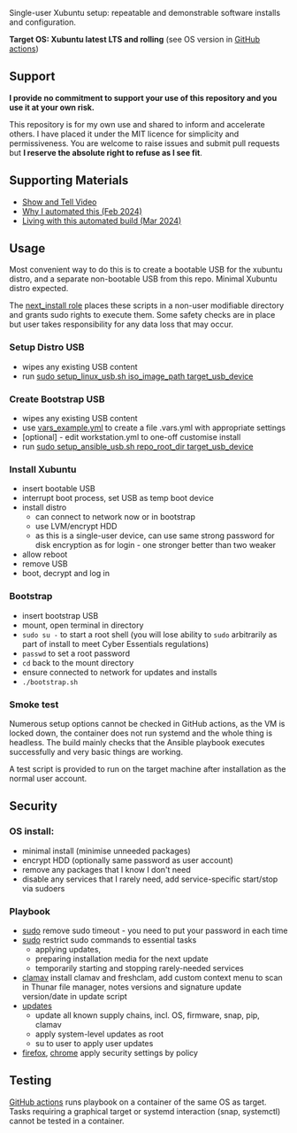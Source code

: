 Single-user Xubuntu setup: repeatable and demonstrable software installs and configuration.

**Target OS: Xubuntu latest LTS and rolling** (see OS version in [GitHub actions](.github/workflows/test_install.yml))

## Support

**I provide no commitment to support your use of this repository and you use it at your own risk.**

This repository is for my own use and shared to inform and accelerate others.
I have placed it under the MIT licence for simplicity and permissiveness.
You are welcome to raise issues and submit pull requests but **I reserve the absolute right to refuse as I see fit**.

## Supporting Materials

- [Show and Tell Video](https://www.youtube.com/watch?v=CyuGg4F850g)
- [Why I automated this (Feb 2024)](https://tempered.works/posts/2024-02-27-automated-laptop-build-intro/)
- [Living with this automated build (Mar 2024)](https://tempered.works/posts/2024-02-27-automated-laptop-build-intro/)

## Usage

Most convenient way to do this is to create a bootable USB for the xubuntu distro, and a separate non-bootable USB from this repo. Minimal Xubuntu distro expected.

The [next_install role](./roles/next_install) places these scripts in a non-user modifiable directory and grants sudo rights to execute them. Some safety checks are in place but user takes responsibility for any data loss that may occur.

### Setup Distro USB

- wipes any existing USB content
- run [sudo setup_linux_usb.sh iso_image_path target_usb_device](./roles/next_install/files/setup_linux_usb.sh)

### Create Bootstrap USB

- wipes any existing USB content
- use [vars_example.yml](./vars_example.yml) to create a file .vars.yml with appropriate settings
- [optional] - edit workstation.yml to one-off customise install
- run [sudo setup_ansible_usb.sh repo_root_dir target_usb_device](./roles/next_install/files/setup_ansible_usb.sh)

### Install Xubuntu

- insert bootable USB
- interrupt boot process, set USB as temp boot device
- install distro
    - can connect to network now or in bootstrap
    - use LVM/encrypt HDD
    - as this is a single-user device, can use same strong password for disk encryption as for login - one stronger better than two weaker
- allow reboot
- remove USB
- boot, decrypt and log in

### Bootstrap

- insert bootstrap USB
- mount, open terminal in directory
- `sudo su -` to start a root shell (you will lose ability to `sudo` arbitrarily as part of install to meet Cyber Essentials regulations)
- `passwd` to set a root password
- `cd` back to the mount directory
- ensure connected to network for updates and installs
- `./bootstrap.sh`

### Smoke test

Numerous setup options cannot be checked in GitHub actions, as the VM is locked down, the container does not run systemd and the whole thing is headless. The build mainly checks that the Ansible playbook executes successfully and very basic things are working.

A test script is provided to run on the target machine after installation as the normal user account.

## Security

### OS install:
- minimal install (minimise unneeded packages)
- encrypt HDD (optionally same password as user account)
- remove any packages that I know I don't need
- disable any services that I rarely need, add service-specific start/stop via sudoers

### Playbook
- [sudo](roles/sudo) remove sudo timeout - you need to put your password in each time
- [sudo](roles/sudo) restrict sudo commands to essential tasks
    - applying updates,
    - preparing installation media for the next update
    - temporarily starting and stopping rarely-needed services
- [clamav](roles/clamav) install clamav and freshclam, add custom context menu to scan in Thunar file manager, notes versions and signature update version/date in update script
- [updates](roles/updates)
    - update all known supply chains, incl. OS, firmware, snap, pip, clamav
    - apply system-level updates as root
    - su to user to apply user updates
- [firefox](roles/firefox), [chrome](roles/chrome-browser) apply security settings by policy

## Testing

[GitHub actions](.github/workflows) runs playbook on a container of the same OS as target. Tasks requiring a graphical target or systemd interaction (snap, systemctl) cannot be tested in a container.
